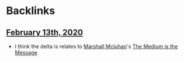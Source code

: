 
# Backlinks
## [February 13th, 2020](<February 13th, 2020.md>)
- I think the delta is relates to [Marshall Mcluhan](<Marshall Mcluhan.md>)'s [The Medium is the Message](<The Medium is the Message.md>)

